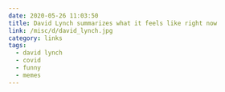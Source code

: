 ```yaml
---
date: 2020-05-26 11:03:50
title: David Lynch summarizes what it feels like right now
link: /misc/d/david_lynch.jpg
category: links
tags:
  - david lynch
  - covid
  - funny
  - memes
---
```

